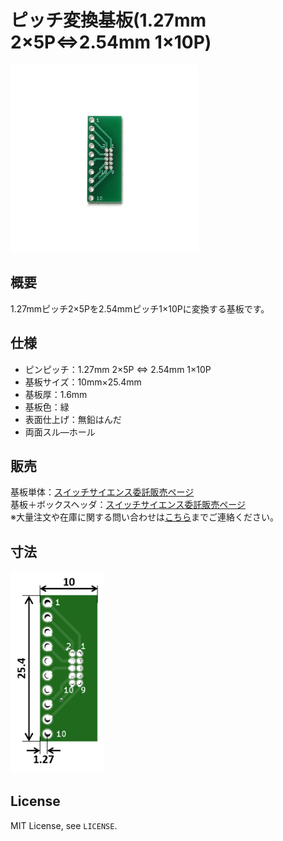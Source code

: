 # ピッチ変換基板(1.27mm 2×5P⇔2.54mm 1×10P)


<img src="/images/ProductImage.jpg" width="300px">

## 概要

1.27mmピッチ2×5Pを2.54mmピッチ1×10Pに変換する基板です。

## 仕様
- ピンピッチ：1.27mm 2×5P ⇔ 2.54mm 1×10P
- 基板サイズ：10mm×25.4mm
- 基板厚：1.6mm
- 基板色：緑
- 表面仕上げ：無鉛はんだ
- 両面スル―ホール

## 販売  
基板単体：[スイッチサイエンス委託販売ページ](https://www.switch-science.com/catalog/5369/)  
基板＋ボックスヘッダ：[スイッチサイエンス委託販売ページ](https://www.switch-science.com/catalog/6326/)  
※大量注文や在庫に関する問い合わせは[こちら](mailto:info.y2kb@gmail.com)までご連絡ください。  

## 寸法
<img src="/images/dimension.png" width="150px">

## License
MIT License, see `LICENSE`.
